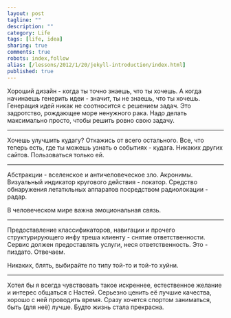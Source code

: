 ```yaml
---
layout: post
tagline: ""
description: ""
category: Life
tags: [life, idea]
sharing: true
comments: true
robots: index,follow
alias: [/lessons/2012/1/20/jekyll-introduction/index.html]
published: true
---
```


Хороший дизайн - когда ты точно знаешь, что ты хочешь. А когда начинаешь генерить идеи - значит, ты не знаешь, что ты хочешь. Генерация идей никак не соотносится с решением задач. Это задротство, рождающее море ненужного рака.
Надо делать максимально просто, чтобы решить ровно свою задачу.

---

Хочешь улучшить кудагу? Откажись от всего остального. Все, что теперь есть, где ты можешь узнать о событиях - кудага. Никаких других сайтов. Пользоваться только ей.

---

Абстракции - вселенское и античеловеческое зло.
Акронимы.
Визуальный индикатор кругового действия - локатор.
Средство обнаружения летаткльных аппаратов посредством радиолокации - радар.

В человеческом мире важна эмоциональная связь.

---

Предоставление классификаторов, навигации и прочего структурирующего инфу треша клиенту - снятие ответственности.
Сервис должен предоставлять услуги, неся ответственность. Это - пиздато. Отвечаем.

Никаких, блять, выбирайте по типу той-то и той-то хуйни.

---

Хотел бы я всегда чувствовать такое искреннее, естественное желание и интерес общаться с Настей. Серьезно ценить её лучшие качества, хорошо с ней проводить время. Сразу хочется спортом заниматься, быть (для неё) лучше. Будто жизнь стала прекрасна.